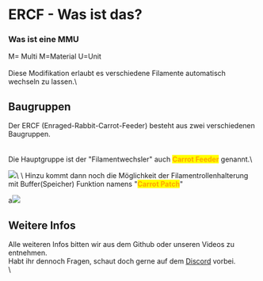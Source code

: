 # ERCF - Was ist das?

### Was ist eine MMU

M= Multi M=Material U=Unit\
\
Diese Modifikation erlaubt es verschiedene Filamente automatisch wechseln zu lassen.\


## Baugruppen

Der ERCF (Enraged-Rabbit-Carrot-Feeder) besteht aus zwei verschiedenen Baugruppen.\
\
\
Die Hauptgruppe ist der "Filamentwechsler" auch <mark style="color:orange;">**Carrot Feeder**</mark> genannt.\ <mark style="color:blue;"></mark>

![](../../../../../../.gitbook/assets/carrot\_feeder.jpg)<mark style="color:blue;"></mark>\ <mark style="color:blue;"></mark>\ <mark style="color:blue;"></mark>Hinzu kommt dann noch die Möglichkeit der Filamentrollenhalterung mit Buffer(Speicher) Funktion namens "<mark style="color:orange;">**Carrot Patch**</mark>"

a![](../../../../../../.gitbook/assets/carrot\_patch.jpg)

## Weitere Infos

Alle weiteren Infos bitten wir aus dem Github oder unseren Videos zu entnehmen.\
Habt ihr dennoch Fragen, schaut doch gerne auf dem [Discord](https://discord.gg/2vEVdejeBZ) vorbei.\
\












